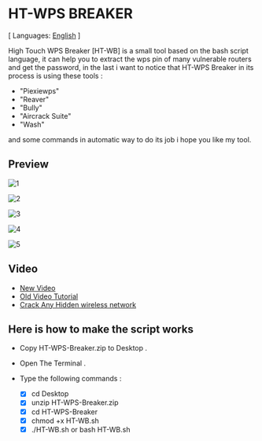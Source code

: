 # HT-WPS BREAKER

[ Languages: [English](README.md) ]

High Touch WPS Breaker [HT-WB] is a small tool based on the bash script language, it can help you to extract the wps pin of many vulnerable
routers and get the password, in the last i want to notice that HT-WPS Breaker in its process is using these tools :

* "Piexiewps"
* "Reaver"
* "Bully"
* "Aircrack Suite"
* "Wash"

and some commands in automatic way to do its job i hope you like my tool.

## Preview

![1](http://i.imgur.com/S2Phf7R.jpg)

![2](http://i.imgur.com/fQ2LXBm.jpg)

![3](http://i.imgur.com/MOrVEgg.jpg)

![4](http://i.imgur.com/BrU8UN2.jpg)

![5](http://i.imgur.com/glQ9Qo9.jpg)


## Video

* [New Video](https://www.youtube.com/watch?v=VUiitRwgCtw)
* [Old Video Tutorial](https://www.youtube.com/watch?v=GZX-cDD7gN8)
* [Crack Any Hidden wireless network](https://www.youtube.com/watch?v=jpGIFdM_7zY)

## Here is how to make the script works

* Copy HT-WPS-Breaker.zip to Desktop .
* Open The Terminal .
* Type the following commands :

    - [X] cd Desktop
    - [X] unzip HT-WPS-Breaker.zip
    - [X] cd HT-WPS-Breaker
    - [X] chmod +x HT-WB.sh
    - [X] ./HT-WB.sh  or  bash HT-WB.sh
